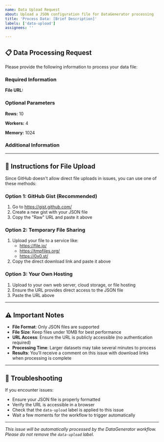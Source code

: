 ```yaml
---
name: Data Upload Request
about: Upload a JSON configuration file for DataGenerator processing
title: 'Process Data: [Brief Description]'
labels: ['data-upload']
assignees: ''

---
```


## 📋 Data Processing Request

Please provide the following information to process your data file:

### Required Information
**File URL:** 
<!-- Paste the direct link to your JSON configuration file here -->
<!-- Examples: 
- GitHub Gist raw URL: https://gist.githubusercontent.com/username/gistid/raw/filename.json
- Direct file URL: https://example.com/config.json
- Temporary file sharing service URL
-->

### Optional Parameters
**Rows:** 10
<!-- Number of rows to generate (default: 10) -->

**Workers:** 4
<!-- Number of workers to use (default: 4) -->

**Memory:** 1024
<!-- Memory limit in MB (default: 1024) -->

### Additional Information
<!-- 
Provide any additional context about your data processing needs:
- Description of the data you're generating
- Any special requirements or considerations
- Expected output format details
-->

---

## 📝 Instructions for File Upload

Since GitHub doesn't allow direct file uploads in issues, you can use one of these methods:

### Option 1: GitHub Gist (Recommended)
1. Go to https://gist.github.com/
2. Create a new gist with your JSON file
3. Copy the "Raw" URL and paste it above

### Option 2: Temporary File Sharing
1. Upload your file to a service like:
   - https://file.io/
   - https://tmpfiles.org/
   - https://0x0.st/
2. Copy the direct download link and paste it above

### Option 3: Your Own Hosting
1. Upload to your own web server, cloud storage, or file hosting
2. Ensure the URL provides direct access to the JSON file
3. Paste the URL above

---

## ⚠️ Important Notes

- **File Format**: Only JSON files are supported
- **File Size**: Keep files under 10MB for best performance  
- **URL Access**: Ensure the URL is publicly accessible (no authentication required)
- **Processing Time**: Larger datasets may take several minutes to process
- **Results**: You'll receive a comment on this issue with download links when processing is complete

---

## 🔧 Troubleshooting

If you encounter issues:
- Ensure your JSON file is properly formatted
- Verify the URL is accessible in a browser
- Check that the `data-upload` label is applied to this issue
- Wait a few moments for the workflow to trigger automatically

---

*This issue will be automatically processed by the DataGenerator workflow. Please do not remove the `data-upload` label.*